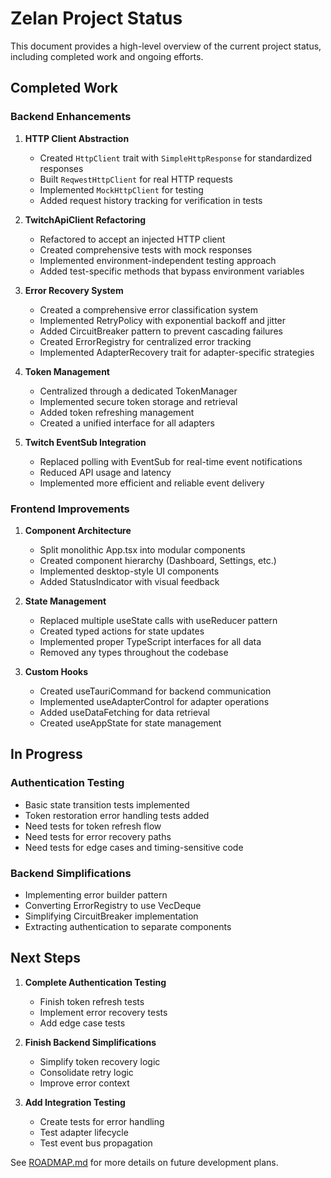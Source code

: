 # Zelan Project Status

This document provides a high-level overview of the current project status, including completed work and ongoing efforts.

## Completed Work

### Backend Enhancements

1. **HTTP Client Abstraction**
   - Created `HttpClient` trait with `SimpleHttpResponse` for standardized responses
   - Built `ReqwestHttpClient` for real HTTP requests
   - Implemented `MockHttpClient` for testing
   - Added request history tracking for verification in tests

2. **TwitchApiClient Refactoring**
   - Refactored to accept an injected HTTP client
   - Created comprehensive tests with mock responses
   - Implemented environment-independent testing approach
   - Added test-specific methods that bypass environment variables

3. **Error Recovery System**
   - Created a comprehensive error classification system
   - Implemented RetryPolicy with exponential backoff and jitter
   - Added CircuitBreaker pattern to prevent cascading failures
   - Created ErrorRegistry for centralized error tracking
   - Implemented AdapterRecovery trait for adapter-specific strategies

4. **Token Management**
   - Centralized through a dedicated TokenManager
   - Implemented secure token storage and retrieval
   - Added token refreshing management
   - Created a unified interface for all adapters

5. **Twitch EventSub Integration**
   - Replaced polling with EventSub for real-time event notifications
   - Reduced API usage and latency
   - Implemented more efficient and reliable event delivery

### Frontend Improvements

1. **Component Architecture**
   - Split monolithic App.tsx into modular components
   - Created component hierarchy (Dashboard, Settings, etc.)
   - Implemented desktop-style UI components
   - Added StatusIndicator with visual feedback

2. **State Management**
   - Replaced multiple useState calls with useReducer pattern
   - Created typed actions for state updates
   - Implemented proper TypeScript interfaces for all data
   - Removed any types throughout the codebase

3. **Custom Hooks**
   - Created useTauriCommand for backend communication
   - Implemented useAdapterControl for adapter operations
   - Added useDataFetching for data retrieval
   - Created useAppState for state management

## In Progress

### Authentication Testing
- Basic state transition tests implemented
- Token restoration error handling tests added
- Need tests for token refresh flow
- Need tests for error recovery paths
- Need tests for edge cases and timing-sensitive code

### Backend Simplifications
- Implementing error builder pattern
- Converting ErrorRegistry to use VecDeque
- Simplifying CircuitBreaker implementation
- Extracting authentication to separate components

## Next Steps

1. **Complete Authentication Testing**
   - Finish token refresh tests
   - Implement error recovery tests
   - Add edge case tests

2. **Finish Backend Simplifications**
   - Simplify token recovery logic
   - Consolidate retry logic
   - Improve error context

3. **Add Integration Testing**
   - Create tests for error handling
   - Test adapter lifecycle
   - Test event bus propagation

See [ROADMAP.md](./ROADMAP.md) for more details on future development plans.